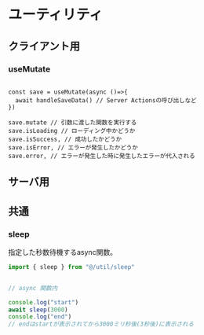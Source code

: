 
# ユーティリティ

## クライアント用

### useMutate

```tsx

const save = useMutate(async ()=>{
  await handleSaveData() // Server Actionsの呼び出しなど
})

save.mutate // 引数に渡した関数を実行する
save.isLoading // ローディング中かどうか
save.isSuccess, // 成功したかどうか
save.isError, // エラーが発生したかどうか
save.error, // エラーが発生した時に発生したエラーが代入される

```

## サーバ用

## 共通

### sleep

指定した秒数待機するasync関数。

```ts
import { sleep } from "@/util/sleep"


// async 関数内

console.log("start")
await sleep(3000)
console.log("end")
// endはstartが表示されてから3000ミリ秒後(3秒後)に表示される

```

